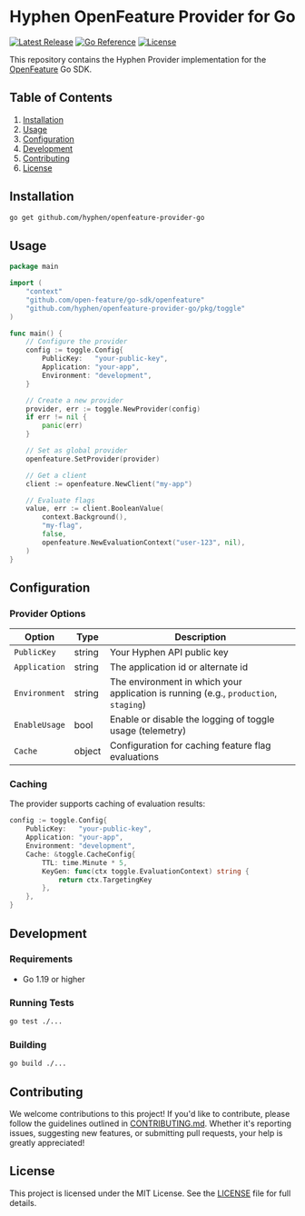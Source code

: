 # Hyphen OpenFeature Provider for Go

[![Latest Release](https://img.shields.io/github/v/release/hyphen/openfeature-provider-go)](https://github.com/hyphen/openfeature-provider-go/releases)
[![Go Reference](https://pkg.go.dev/badge/github.com/hyphen/openfeature-provider-go.svg)](https://pkg.go.dev/github.com/hyphen/openfeature-provider-go)
[![License](https://img.shields.io/github/license/hyphen/openfeature-provider-go)](https://github.com/hyphen/openfeature-provider-go/blob/main/LICENSE)

This repository contains the Hyphen Provider implementation for the [OpenFeature](https://openfeature.dev) Go SDK.

## Table of Contents

1. [Installation](#installation)
2. [Usage](#usage)
3. [Configuration](#configuration)
4. [Development](#development)
5. [Contributing](#contributing)
6. [License](#license)

## Installation

```bash
go get github.com/hyphen/openfeature-provider-go
```

## Usage

```go
package main

import (
    "context"
    "github.com/open-feature/go-sdk/openfeature"
    "github.com/hyphen/openfeature-provider-go/pkg/toggle"
)

func main() {
    // Configure the provider
    config := toggle.Config{
        PublicKey:   "your-public-key",
        Application: "your-app",
        Environment: "development",
    }

    // Create a new provider
    provider, err := toggle.NewProvider(config)
    if err != nil {
        panic(err)
    }

    // Set as global provider
    openfeature.SetProvider(provider)

    // Get a client
    client := openfeature.NewClient("my-app")

    // Evaluate flags
    value, err := client.BooleanValue(
        context.Background(),
        "my-flag",
        false,
        openfeature.NewEvaluationContext("user-123", nil),
    )
}
```

## Configuration

### Provider Options

| Option              | Type     | Description                                                                           |
|--------------------|----------|---------------------------------------------------------------------------------------|
| `PublicKey`        | string   | Your Hyphen API public key                                                            |
| `Application`      | string   | The application id or alternate id                                                    |
| `Environment`      | string   | The environment in which your application is running (e.g., `production`, `staging`)  |
| `EnableUsage`      | bool     | Enable or disable the logging of toggle usage (telemetry)                            |
| `Cache`            | object   | Configuration for caching feature flag evaluations                                    |

### Caching

The provider supports caching of evaluation results:

```go
config := toggle.Config{
    PublicKey:   "your-public-key",
    Application: "your-app",
    Environment: "development",
    Cache: &toggle.CacheConfig{
        TTL: time.Minute * 5,
        KeyGen: func(ctx toggle.EvaluationContext) string {
            return ctx.TargetingKey
        },
    },
}
```

## Development

### Requirements

- Go 1.19 or higher

### Running Tests

```bash
go test ./...
```

### Building

```bash
go build ./...
```

## Contributing

We welcome contributions to this project! If you'd like to contribute, please follow the guidelines outlined in [CONTRIBUTING.md](CONTRIBUTING.md). Whether it's reporting issues, suggesting new features, or submitting pull requests, your help is greatly appreciated!

## License

This project is licensed under the MIT License. See the [LICENSE](LICENSE) file for full details.
